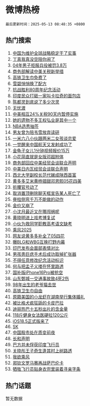# 微博热榜

`最后更新时间：2025-05-13 08:48:35 +0800`

## 热门搜索

1. [中国为维护全球战略稳定干了实事](https://m.weibo.cn/search?containerid=100103type%3D1%26t%3D10%26q%3D%23%E4%B8%AD%E5%9B%BD%E4%B8%BA%E7%BB%B4%E6%8A%A4%E5%85%A8%E7%90%83%E6%88%98%E7%95%A5%E7%A8%B3%E5%AE%9A%E5%B9%B2%E4%BA%86%E5%AE%9E%E4%BA%8B%23&stream_entry_id=51&isnewpage=1&extparam=seat%3D1%26c_type%3D51%26stream_entry_id%3D51%26cate%3D10103%26q%3D%2523%25E4%25B8%25AD%25E5%259B%25BD%25E4%25B8%25BA%25E7%25BB%25B4%25E6%258A%25A4%25E5%2585%25A8%25E7%2590%2583%25E6%2588%2598%25E7%2595%25A5%25E7%25A8%25B3%25E5%25AE%259A%25E5%25B9%25B2%25E4%25BA%2586%25E5%25AE%259E%25E4%25BA%258B%2523%26pos%3D0%26filter_type%3Drealtimehot%26dgr%3D0%26display_time%3D1747097314%26pre_seqid%3D174709731408404171775101)
1. [丁真我真没空陪你闹了](https://m.weibo.cn/search?containerid=100103type%3D1%26t%3D10%26q%3D%E4%B8%81%E7%9C%9F%E6%88%91%E7%9C%9F%E6%B2%A1%E7%A9%BA%E9%99%AA%E4%BD%A0%E9%97%B9%E4%BA%86&stream_entry_id=31&isnewpage=1&extparam=seat%3D1%26c_type%3D31%26cate%3D5001%26pos%3D0%26stream_entry_id%3D31%26flag%3D2%26lcate%3D5001%26realpos%3D1%26q%3D%25E4%25B8%2581%25E7%259C%259F%25E6%2588%2591%25E7%259C%259F%25E6%25B2%25A1%25E7%25A9%25BA%25E9%2599%25AA%25E4%25BD%25A0%25E9%2597%25B9%25E4%25BA%2586%26band_rank%3D1%26filter_type%3Drealtimehot%26dgr%3D0%26display_time%3D1747097314%26pre_seqid%3D174709731408404171775101)
1. [04年男子拒服兵役被罚3.8万](https://m.weibo.cn/search?containerid=100103type%3D1%26t%3D10%26q%3D%2304%E5%B9%B4%E7%94%B7%E5%AD%90%E6%8B%92%E6%9C%8D%E5%85%B5%E5%BD%B9%E8%A2%AB%E7%BD%9A3.8%E4%B8%87%23&stream_entry_id=31&isnewpage=1&extparam=seat%3D1%26c_type%3D31%26cate%3D5001%26pos%3D1%26stream_entry_id%3D31%26flag%3D0%26lcate%3D5001%26realpos%3D2%26q%3D%252304%25E5%25B9%25B4%25E7%2594%25B7%25E5%25AD%2590%25E6%258B%2592%25E6%259C%258D%25E5%2585%25B5%25E5%25BD%25B9%25E8%25A2%25AB%25E7%25BD%259A3.8%25E4%25B8%2587%2523%26band_rank%3D2%26filter_type%3Drealtimehot%26dgr%3D0%26display_time%3D1747097314%26pre_seqid%3D174709731408404171775101)
1. [商务部解读中美关税新举措](https://m.weibo.cn/search?containerid=100103type%3D1%26t%3D10%26q%3D%23%E5%95%86%E5%8A%A1%E9%83%A8%E8%A7%A3%E8%AF%BB%E4%B8%AD%E7%BE%8E%E5%85%B3%E7%A8%8E%E6%96%B0%E4%B8%BE%E6%8E%AA%23&stream_entry_id=31&isnewpage=1&extparam=seat%3D1%26c_type%3D31%26cate%3D5001%26pos%3D2%26stream_entry_id%3D31%26flag%3D0%26lcate%3D5001%26realpos%3D3%26q%3D%2523%25E5%2595%2586%25E5%258A%25A1%25E9%2583%25A8%25E8%25A7%25A3%25E8%25AF%25BB%25E4%25B8%25AD%25E7%25BE%258E%25E5%2585%25B3%25E7%25A8%258E%25E6%2596%25B0%25E4%25B8%25BE%25E6%258E%25AA%2523%26band_rank%3D3%26filter_type%3Drealtimehot%26dgr%3D0%26display_time%3D1747097314%26pre_seqid%3D174709731408404171775101)
1. [高铁卫生巾免费了](https://m.weibo.cn/search?containerid=100103type%3D1%26t%3D10%26q%3D%23%E9%AB%98%E9%93%81%E5%8D%AB%E7%94%9F%E5%B7%BE%E5%85%8D%E8%B4%B9%E4%BA%86%23&stream_entry_id=31&isnewpage=1&extparam=seat%3D1%26c_type%3D31%26topic_ad%3D1%26is_ad_pos%3D1%26pos%3D3%26adid%3D285602%26stream_entry_id%3D31%26lcate%3D5001%26cate%3D5001%26q%3D%2523%25E9%25AB%2598%25E9%2593%2581%25E5%258D%25AB%25E7%2594%259F%25E5%25B7%25BE%25E5%2585%258D%25E8%25B4%25B9%25E4%25BA%2586%2523%26band_rank%3D4%26filter_type%3Drealtimehot%26dgr%3D0%26display_time%3D1747097314%26pre_seqid%3D174709731408404171775101)
1. [雪碧悄悄换了配方](https://m.weibo.cn/search?containerid=100103type%3D1%26t%3D10%26q%3D%23%E9%9B%AA%E7%A2%A7%E6%82%84%E6%82%84%E6%8D%A2%E4%BA%86%E9%85%8D%E6%96%B9%23&stream_entry_id=31&isnewpage=1&extparam=seat%3D1%26c_type%3D31%26cate%3D5001%26pos%3D4%26stream_entry_id%3D31%26flag%3D0%26lcate%3D5001%26realpos%3D4%26q%3D%2523%25E9%259B%25AA%25E7%25A2%25A7%25E6%2582%2584%25E6%2582%2584%25E6%258D%25A2%25E4%25BA%2586%25E9%2585%258D%25E6%2596%25B9%2523%26band_rank%3D4%26filter_type%3Drealtimehot%26dgr%3D0%26display_time%3D1747097314%26pre_seqid%3D174709731408404171775101)
1. [抗战胜利80周年纪念活动](https://m.weibo.cn/search?containerid=100103type%3D1%26t%3D10%26q%3D%23%E6%8A%97%E6%88%98%E8%83%9C%E5%88%A980%E5%91%A8%E5%B9%B4%E7%BA%AA%E5%BF%B5%E6%B4%BB%E5%8A%A8%23&stream_entry_id=31&isnewpage=1&extparam=seat%3D1%26c_type%3D31%26cate%3D5001%26pos%3D5%26stream_entry_id%3D31%26flag%3D1%26lcate%3D5001%26realpos%3D5%26q%3D%2523%25E6%258A%2597%25E6%2588%2598%25E8%2583%259C%25E5%2588%25A980%25E5%2591%25A8%25E5%25B9%25B4%25E7%25BA%25AA%25E5%25BF%25B5%25E6%25B4%25BB%25E5%258A%25A8%2523%26band_rank%3D5%26filter_type%3Drealtimehot%26dgr%3D0%26display_time%3D1747097314%26pre_seqid%3D174709731408404171775101)
1. [印度民众打砸一家叫卡拉奇的面包店](https://m.weibo.cn/search?containerid=100103type%3D1%26t%3D10%26q%3D%23%E5%8D%B0%E5%BA%A6%E6%B0%91%E4%BC%97%E6%89%93%E7%A0%B8%E4%B8%80%E5%AE%B6%E5%8F%AB%E5%8D%A1%E6%8B%89%E5%A5%87%E7%9A%84%E9%9D%A2%E5%8C%85%E5%BA%97%23&stream_entry_id=31&isnewpage=1&extparam=seat%3D1%26c_type%3D31%26cate%3D5001%26pos%3D6%26stream_entry_id%3D31%26flag%3D0%26lcate%3D5001%26realpos%3D6%26q%3D%2523%25E5%258D%25B0%25E5%25BA%25A6%25E6%25B0%2591%25E4%25BC%2597%25E6%2589%2593%25E7%25A0%25B8%25E4%25B8%2580%25E5%25AE%25B6%25E5%258F%25AB%25E5%258D%25A1%25E6%258B%2589%25E5%25A5%2587%25E7%259A%2584%25E9%259D%25A2%25E5%258C%2585%25E5%25BA%2597%2523%26band_rank%3D6%26filter_type%3Drealtimehot%26dgr%3D0%26display_time%3D1747097314%26pre_seqid%3D174709731408404171775101)
1. [陈都灵到底说了多少次灵](https://m.weibo.cn/search?containerid=100103type%3D1%26t%3D10%26q%3D%23%E9%99%88%E9%83%BD%E7%81%B5%E5%88%B0%E5%BA%95%E8%AF%B4%E4%BA%86%E5%A4%9A%E5%B0%91%E6%AC%A1%E7%81%B5%23&stream_entry_id=31&isnewpage=1&extparam=seat%3D1%26c_type%3D31%26topic_ad%3D1%26is_ad_pos%3D1%26pos%3D7%26adid%3D285646%26stream_entry_id%3D31%26lcate%3D5001%26cate%3D5001%26q%3D%2523%25E9%2599%2588%25E9%2583%25BD%25E7%2581%25B5%25E5%2588%25B0%25E5%25BA%2595%25E8%25AF%25B4%25E4%25BA%2586%25E5%25A4%259A%25E5%25B0%2591%25E6%25AC%25A1%25E7%2581%25B5%2523%26band_rank%3D7%26filter_type%3Drealtimehot%26dgr%3D0%26display_time%3D1747097314%26pre_seqid%3D174709731408404171775101)
1. [无忧渡](https://m.weibo.cn/search?containerid=100103type%3D1%26t%3D10%26q%3D%E6%97%A0%E5%BF%A7%E6%B8%A1&stream_entry_id=31&isnewpage=1&extparam=seat%3D1%26c_type%3D31%26cate%3D5001%26pos%3D8%26stream_entry_id%3D31%26flag%3D1%26lcate%3D5001%26realpos%3D7%26q%3D%25E6%2597%25A0%25E5%25BF%25A7%25E6%25B8%25A1%26band_rank%3D7%26filter_type%3Drealtimehot%26dgr%3D0%26display_time%3D1747097314%26pre_seqid%3D174709731408404171775101)
1. [中美相互24%关税90天内暂停实施](https://m.weibo.cn/search?containerid=100103type%3D1%26t%3D10%26q%3D%23%E4%B8%AD%E7%BE%8E%E7%9B%B8%E4%BA%9224%25%E5%85%B3%E7%A8%8E90%E5%A4%A9%E5%86%85%E6%9A%82%E5%81%9C%E5%AE%9E%E6%96%BD%23&stream_entry_id=31&isnewpage=1&extparam=seat%3D1%26c_type%3D31%26cate%3D5001%26pos%3D9%26stream_entry_id%3D31%26flag%3D0%26lcate%3D5001%26realpos%3D8%26q%3D%2523%25E4%25B8%25AD%25E7%25BE%258E%25E7%259B%25B8%25E4%25BA%259224%2525%25E5%2585%25B3%25E7%25A8%258E90%25E5%25A4%25A9%25E5%2586%2585%25E6%259A%2582%25E5%2581%259C%25E5%25AE%259E%25E6%2596%25BD%2523%26band_rank%3D8%26filter_type%3Drealtimehot%26dgr%3D0%26display_time%3D1747097314%26pre_seqid%3D174709731408404171775101)
1. [她的遗物不多王权弘业是其中一个](https://m.weibo.cn/search?containerid=100103type%3D1%26t%3D10%26q%3D%E5%A5%B9%E7%9A%84%E9%81%97%E7%89%A9%E4%B8%8D%E5%A4%9A%E7%8E%8B%E6%9D%83%E5%BC%98%E4%B8%9A%E6%98%AF%E5%85%B6%E4%B8%AD%E4%B8%80%E4%B8%AA&stream_entry_id=31&isnewpage=1&extparam=seat%3D1%26c_type%3D31%26cate%3D5001%26pos%3D10%26stream_entry_id%3D31%26flag%3D2%26lcate%3D5001%26realpos%3D9%26q%3D%25E5%25A5%25B9%25E7%259A%2584%25E9%2581%2597%25E7%2589%25A9%25E4%25B8%258D%25E5%25A4%259A%25E7%258E%258B%25E6%259D%2583%25E5%25BC%2598%25E4%25B8%259A%25E6%2598%25AF%25E5%2585%25B6%25E4%25B8%25AD%25E4%25B8%2580%25E4%25B8%25AA%26band_rank%3D9%26filter_type%3Drealtimehot%26dgr%3D0%26display_time%3D1747097314%26pre_seqid%3D174709731408404171775101)
1. [NBA选秀抽签](https://m.weibo.cn/search?containerid=100103type%3D1%26t%3D10%26q%3DNBA%E9%80%89%E7%A7%80%E6%8A%BD%E7%AD%BE&stream_entry_id=31&isnewpage=1&extparam=seat%3D1%26c_type%3D31%26cate%3D5001%26pos%3D11%26stream_entry_id%3D31%26flag%3D1%26lcate%3D5001%26realpos%3D10%26q%3DNBA%25E9%2580%2589%25E7%25A7%2580%25E6%258A%25BD%25E7%25AD%25BE%26band_rank%3D10%26filter_type%3Drealtimehot%26dgr%3D0%26display_time%3D1747097314%26pre_seqid%3D174709731408404171775101)
1. [男友曾为陪韦雪放弃读研](https://m.weibo.cn/search?containerid=100103type%3D1%26t%3D10%26q%3D%23%E7%94%B7%E5%8F%8B%E6%9B%BE%E4%B8%BA%E9%99%AA%E9%9F%A6%E9%9B%AA%E6%94%BE%E5%BC%83%E8%AF%BB%E7%A0%94%23&stream_entry_id=31&isnewpage=1&extparam=seat%3D1%26c_type%3D31%26cate%3D5001%26pos%3D12%26stream_entry_id%3D31%26flag%3D2%26lcate%3D5001%26realpos%3D11%26q%3D%2523%25E7%2594%25B7%25E5%258F%258B%25E6%259B%25BE%25E4%25B8%25BA%25E9%2599%25AA%25E9%259F%25A6%25E9%259B%25AA%25E6%2594%25BE%25E5%25BC%2583%25E8%25AF%25BB%25E7%25A0%2594%2523%26band_rank%3D11%26filter_type%3Drealtimehot%26dgr%3D0%26display_time%3D1747097314%26pre_seqid%3D174709731408404171775101)
1. [一米六八小伙跟两米二女孩谈恋爱](https://m.weibo.cn/search?containerid=100103type%3D1%26t%3D10%26q%3D%23%E4%B8%80%E7%B1%B3%E5%85%AD%E5%85%AB%E5%B0%8F%E4%BC%99%E8%B7%9F%E4%B8%A4%E7%B1%B3%E4%BA%8C%E5%A5%B3%E5%AD%A9%E8%B0%88%E6%81%8B%E7%88%B1%23&stream_entry_id=31&isnewpage=1&extparam=seat%3D1%26c_type%3D31%26cate%3D5001%26pos%3D13%26stream_entry_id%3D31%26flag%3D1%26lcate%3D5001%26realpos%3D12%26q%3D%2523%25E4%25B8%2580%25E7%25B1%25B3%25E5%2585%25AD%25E5%2585%25AB%25E5%25B0%258F%25E4%25BC%2599%25E8%25B7%259F%25E4%25B8%25A4%25E7%25B1%25B3%25E4%25BA%258C%25E5%25A5%25B3%25E5%25AD%25A9%25E8%25B0%2588%25E6%2581%258B%25E7%2588%25B1%2523%26band_rank%3D12%26filter_type%3Drealtimehot%26dgr%3D0%26display_time%3D1747097314%26pre_seqid%3D174709731408404171775101)
1. [一觉醒来中国航天又发射成功了](https://m.weibo.cn/search?containerid=100103type%3D1%26t%3D10%26q%3D%23%E4%B8%80%E8%A7%89%E9%86%92%E6%9D%A5%E4%B8%AD%E5%9B%BD%E8%88%AA%E5%A4%A9%E5%8F%88%E5%8F%91%E5%B0%84%E6%88%90%E5%8A%9F%E4%BA%86%23&stream_entry_id=31&isnewpage=1&extparam=seat%3D1%26c_type%3D31%26cate%3D5001%26pos%3D14%26stream_entry_id%3D31%26flag%3D1%26lcate%3D5001%26realpos%3D13%26q%3D%2523%25E4%25B8%2580%25E8%25A7%2589%25E9%2586%2592%25E6%259D%25A5%25E4%25B8%25AD%25E5%259B%25BD%25E8%2588%25AA%25E5%25A4%25A9%25E5%258F%2588%25E5%258F%2591%25E5%25B0%2584%25E6%2588%2590%25E5%258A%259F%25E4%25BA%2586%2523%26band_rank%3D13%26filter_type%3Drealtimehot%26dgr%3D0%26display_time%3D1747097314%26pre_seqid%3D174709731408404171775101)
1. [金龟子女儿1分钟视频报价15万](https://m.weibo.cn/search?containerid=100103type%3D1%26t%3D10%26q%3D%23%E9%87%91%E9%BE%9F%E5%AD%90%E5%A5%B3%E5%84%BF1%E5%88%86%E9%92%9F%E8%A7%86%E9%A2%91%E6%8A%A5%E4%BB%B715%E4%B8%87%23&stream_entry_id=31&isnewpage=1&extparam=seat%3D1%26c_type%3D31%26cate%3D5001%26pos%3D15%26stream_entry_id%3D31%26flag%3D2%26lcate%3D5001%26realpos%3D14%26q%3D%2523%25E9%2587%2591%25E9%25BE%259F%25E5%25AD%2590%25E5%25A5%25B3%25E5%2584%25BF1%25E5%2588%2586%25E9%2592%259F%25E8%25A7%2586%25E9%25A2%2591%25E6%258A%25A5%25E4%25BB%25B715%25E4%25B8%2587%2523%26band_rank%3D14%26filter_type%3Drealtimehot%26dgr%3D0%26display_time%3D1747097314%26pre_seqid%3D174709731408404171775101)
1. [小花简直就是女版邓超附体](https://m.weibo.cn/search?containerid=100103type%3D1%26t%3D10%26q%3D%23%E5%B0%8F%E8%8A%B1%E7%AE%80%E7%9B%B4%E5%B0%B1%E6%98%AF%E5%A5%B3%E7%89%88%E9%82%93%E8%B6%85%E9%99%84%E4%BD%93%23&stream_entry_id=31&isnewpage=1&extparam=seat%3D1%26c_type%3D31%26cate%3D5001%26pos%3D16%26stream_entry_id%3D31%26flag%3D2%26lcate%3D5001%26realpos%3D15%26q%3D%2523%25E5%25B0%258F%25E8%258A%25B1%25E7%25AE%2580%25E7%259B%25B4%25E5%25B0%25B1%25E6%2598%25AF%25E5%25A5%25B3%25E7%2589%2588%25E9%2582%2593%25E8%25B6%2585%25E9%2599%2584%25E4%25BD%2593%2523%26band_rank%3D15%26filter_type%3Drealtimehot%26dgr%3D0%26display_time%3D1747097314%26pre_seqid%3D174709731408404171775101)
1. [商务部回应中美经贸会谈联合声明](https://m.weibo.cn/search?containerid=100103type%3D1%26t%3D10%26q%3D%23%E5%95%86%E5%8A%A1%E9%83%A8%E5%9B%9E%E5%BA%94%E4%B8%AD%E7%BE%8E%E7%BB%8F%E8%B4%B8%E4%BC%9A%E8%B0%88%E8%81%94%E5%90%88%E5%A3%B0%E6%98%8E%23&stream_entry_id=31&isnewpage=1&extparam=seat%3D1%26c_type%3D31%26cate%3D5001%26pos%3D17%26stream_entry_id%3D31%26flag%3D0%26lcate%3D5001%26realpos%3D16%26q%3D%2523%25E5%2595%2586%25E5%258A%25A1%25E9%2583%25A8%25E5%259B%259E%25E5%25BA%2594%25E4%25B8%25AD%25E7%25BE%258E%25E7%25BB%258F%25E8%25B4%25B8%25E4%25BC%259A%25E8%25B0%2588%25E8%2581%2594%25E5%2590%2588%25E5%25A3%25B0%25E6%2598%258E%2523%26band_rank%3D16%26filter_type%3Drealtimehot%26dgr%3D0%26display_time%3D1747097314%26pre_seqid%3D174709731408404171775101)
1. [中美日内瓦经贸会谈联合声明](https://m.weibo.cn/search?containerid=100103type%3D1%26t%3D10%26q%3D%23%E4%B8%AD%E7%BE%8E%E6%97%A5%E5%86%85%E7%93%A6%E7%BB%8F%E8%B4%B8%E4%BC%9A%E8%B0%88%E8%81%94%E5%90%88%E5%A3%B0%E6%98%8E%23&stream_entry_id=31&isnewpage=1&extparam=seat%3D1%26c_type%3D31%26cate%3D5001%26pos%3D18%26stream_entry_id%3D31%26flag%3D0%26lcate%3D5001%26realpos%3D17%26q%3D%2523%25E4%25B8%25AD%25E7%25BE%258E%25E6%2597%25A5%25E5%2586%2585%25E7%2593%25A6%25E7%25BB%258F%25E8%25B4%25B8%25E4%25BC%259A%25E8%25B0%2588%25E8%2581%2594%25E5%2590%2588%25E5%25A3%25B0%25E6%2598%258E%2523%26band_rank%3D17%26filter_type%3Drealtimehot%26dgr%3D0%26display_time%3D1747097314%26pre_seqid%3D174709731408404171775101)
1. [西北大学副校长范代娣成陕西首富](https://m.weibo.cn/search?containerid=100103type%3D1%26t%3D10%26q%3D%23%E8%A5%BF%E5%8C%97%E5%A4%A7%E5%AD%A6%E5%89%AF%E6%A0%A1%E9%95%BF%E8%8C%83%E4%BB%A3%E5%A8%A3%E6%88%90%E9%99%95%E8%A5%BF%E9%A6%96%E5%AF%8C%23&stream_entry_id=31&isnewpage=1&extparam=seat%3D1%26c_type%3D31%26cate%3D5001%26pos%3D19%26stream_entry_id%3D31%26flag%3D0%26lcate%3D5001%26realpos%3D18%26q%3D%2523%25E8%25A5%25BF%25E5%258C%2597%25E5%25A4%25A7%25E5%25AD%25A6%25E5%2589%25AF%25E6%25A0%25A1%25E9%2595%25BF%25E8%258C%2583%25E4%25BB%25A3%25E5%25A8%25A3%25E6%2588%2590%25E9%2599%2595%25E8%25A5%25BF%25E9%25A6%2596%25E5%25AF%258C%2523%26band_rank%3D18%26filter_type%3Drealtimehot%26dgr%3D0%26display_time%3D1747097314%26pre_seqid%3D174709731408404171775101)
1. [黄多多艾米黄杨钿甜邓恩熙05花四美](https://m.weibo.cn/search?containerid=100103type%3D1%26t%3D10%26q%3D%23%E9%BB%84%E5%A4%9A%E5%A4%9A%E8%89%BE%E7%B1%B3%E9%BB%84%E6%9D%A8%E9%92%BF%E7%94%9C%E9%82%93%E6%81%A9%E7%86%9905%E8%8A%B1%E5%9B%9B%E7%BE%8E%23&stream_entry_id=31&isnewpage=1&extparam=seat%3D1%26c_type%3D31%26cate%3D5001%26pos%3D20%26stream_entry_id%3D31%26flag%3D2%26lcate%3D5001%26realpos%3D19%26q%3D%2523%25E9%25BB%2584%25E5%25A4%259A%25E5%25A4%259A%25E8%2589%25BE%25E7%25B1%25B3%25E9%25BB%2584%25E6%259D%25A8%25E9%2592%25BF%25E7%2594%259C%25E9%2582%2593%25E6%2581%25A9%25E7%2586%259905%25E8%258A%25B1%25E5%259B%259B%25E7%25BE%258E%2523%26band_rank%3D19%26filter_type%3Drealtimehot%26dgr%3D0%26display_time%3D1747097314%26pre_seqid%3D174709731408404171775101)
1. [折腰官号动了](https://m.weibo.cn/search?containerid=100103type%3D1%26t%3D10%26q%3D%23%E6%8A%98%E8%85%B0%E5%AE%98%E5%8F%B7%E5%8A%A8%E4%BA%86%23&stream_entry_id=31&isnewpage=1&extparam=seat%3D1%26c_type%3D31%26cate%3D5001%26pos%3D21%26stream_entry_id%3D31%26flag%3D1%26lcate%3D5001%26realpos%3D20%26q%3D%2523%25E6%258A%2598%25E8%2585%25B0%25E5%25AE%2598%25E5%258F%25B7%25E5%258A%25A8%25E4%25BA%2586%2523%26band_rank%3D20%26filter_type%3Drealtimehot%26dgr%3D0%26display_time%3D1747097314%26pre_seqid%3D174709731408404171775101)
1. [取消置顶删除聊天框宣告某人死亡了](https://m.weibo.cn/search?containerid=100103type%3D1%26t%3D10%26q%3D%E5%8F%96%E6%B6%88%E7%BD%AE%E9%A1%B6%E5%88%A0%E9%99%A4%E8%81%8A%E5%A4%A9%E6%A1%86%E5%AE%A3%E5%91%8A%E6%9F%90%E4%BA%BA%E6%AD%BB%E4%BA%A1%E4%BA%86&stream_entry_id=31&isnewpage=1&extparam=seat%3D1%26c_type%3D31%26cate%3D5001%26pos%3D22%26stream_entry_id%3D31%26flag%3D2%26lcate%3D5001%26realpos%3D21%26q%3D%25E5%258F%2596%25E6%25B6%2588%25E7%25BD%25AE%25E9%25A1%25B6%25E5%2588%25A0%25E9%2599%25A4%25E8%2581%258A%25E5%25A4%25A9%25E6%25A1%2586%25E5%25AE%25A3%25E5%2591%258A%25E6%259F%2590%25E4%25BA%25BA%25E6%25AD%25BB%25E4%25BA%25A1%25E4%25BA%2586%26band_rank%3D21%26filter_type%3Drealtimehot%26dgr%3D0%26display_time%3D1747097314%26pre_seqid%3D174709731408404171775101)
1. [脊柱侧弯千万不能做的动作](https://m.weibo.cn/search?containerid=100103type%3D1%26t%3D10%26q%3D%E8%84%8A%E6%9F%B1%E4%BE%A7%E5%BC%AF%E5%8D%83%E4%B8%87%E4%B8%8D%E8%83%BD%E5%81%9A%E7%9A%84%E5%8A%A8%E4%BD%9C&stream_entry_id=31&isnewpage=1&extparam=seat%3D1%26c_type%3D31%26cate%3D5001%26pos%3D23%26stream_entry_id%3D31%26flag%3D1%26lcate%3D5001%26realpos%3D22%26q%3D%25E8%2584%258A%25E6%259F%25B1%25E4%25BE%25A7%25E5%25BC%25AF%25E5%258D%2583%25E4%25B8%2587%25E4%25B8%258D%25E8%2583%25BD%25E5%2581%259A%25E7%259A%2584%25E5%258A%25A8%25E4%25BD%259C%26band_rank%3D22%26filter_type%3Drealtimehot%26dgr%3D0%26display_time%3D1747097314%26pre_seqid%3D174709731408404171775101)
1. [金价又崩了](https://m.weibo.cn/search?containerid=100103type%3D1%26t%3D10%26q%3D%23%E9%87%91%E4%BB%B7%E5%8F%88%E5%B4%A9%E4%BA%86%23&stream_entry_id=31&isnewpage=1&extparam=seat%3D1%26c_type%3D31%26cate%3D5001%26pos%3D24%26stream_entry_id%3D31%26flag%3D0%26lcate%3D5001%26realpos%3D23%26q%3D%2523%25E9%2587%2591%25E4%25BB%25B7%25E5%258F%2588%25E5%25B4%25A9%25E4%25BA%2586%2523%26band_rank%3D23%26filter_type%3Drealtimehot%26dgr%3D0%26display_time%3D1747097314%26pre_seqid%3D174709731408404171775101)
1. [小沈月最近又在哪闯祸呢](https://m.weibo.cn/search?containerid=100103type%3D1%26t%3D10%26q%3D%E5%B0%8F%E6%B2%88%E6%9C%88%E6%9C%80%E8%BF%91%E5%8F%88%E5%9C%A8%E5%93%AA%E9%97%AF%E7%A5%B8%E5%91%A2&stream_entry_id=31&isnewpage=1&extparam=seat%3D1%26c_type%3D31%26cate%3D5001%26pos%3D25%26stream_entry_id%3D31%26flag%3D0%26lcate%3D5001%26realpos%3D24%26q%3D%25E5%25B0%258F%25E6%25B2%2588%25E6%259C%2588%25E6%259C%2580%25E8%25BF%2591%25E5%258F%2588%25E5%259C%25A8%25E5%2593%25AA%25E9%2597%25AF%25E7%25A5%25B8%25E5%2591%25A2%26band_rank%3D24%26filter_type%3Drealtimehot%26dgr%3D0%26display_time%3D1747097314%26pre_seqid%3D174709731408404171775101)
1. [黄晓明进上戏考博复试](https://m.weibo.cn/search?containerid=100103type%3D1%26t%3D10%26q%3D%23%E9%BB%84%E6%99%93%E6%98%8E%E8%BF%9B%E4%B8%8A%E6%88%8F%E8%80%83%E5%8D%9A%E5%A4%8D%E8%AF%95%23&stream_entry_id=31&isnewpage=1&extparam=seat%3D1%26c_type%3D31%26cate%3D5001%26pos%3D26%26stream_entry_id%3D31%26flag%3D0%26lcate%3D5001%26realpos%3D25%26q%3D%2523%25E9%25BB%2584%25E6%2599%2593%25E6%2598%258E%25E8%25BF%259B%25E4%25B8%258A%25E6%2588%258F%25E8%2580%2583%25E5%258D%259A%25E5%25A4%258D%25E8%25AF%2595%2523%26band_rank%3D25%26filter_type%3Drealtimehot%26dgr%3D0%26display_time%3D1747097314%26pre_seqid%3D174709731408404171775101)
1. [小伙为救同学职教高考语文缺考](https://m.weibo.cn/search?containerid=100103type%3D1%26t%3D10%26q%3D%23%E5%B0%8F%E4%BC%99%E4%B8%BA%E6%95%91%E5%90%8C%E5%AD%A6%E8%81%8C%E6%95%99%E9%AB%98%E8%80%83%E8%AF%AD%E6%96%87%E7%BC%BA%E8%80%83%23&stream_entry_id=31&isnewpage=1&extparam=seat%3D1%26c_type%3D31%26cate%3D5001%26pos%3D27%26stream_entry_id%3D31%26flag%3D1%26lcate%3D5001%26realpos%3D26%26q%3D%2523%25E5%25B0%258F%25E4%25BC%2599%25E4%25B8%25BA%25E6%2595%2591%25E5%2590%258C%25E5%25AD%25A6%25E8%2581%258C%25E6%2595%2599%25E9%25AB%2598%25E8%2580%2583%25E8%25AF%25AD%25E6%2596%2587%25E7%25BC%25BA%25E8%2580%2583%2523%26band_rank%3D26%26filter_type%3Drealtimehot%26dgr%3D0%26display_time%3D1747097314%26pre_seqid%3D174709731408404171775101)
1. [乘风2025](https://m.weibo.cn/search?containerid=100103type%3D1%26t%3D10%26q%3D%E4%B9%98%E9%A3%8E2025&stream_entry_id=31&isnewpage=1&extparam=seat%3D1%26c_type%3D31%26cate%3D5001%26pos%3D28%26stream_entry_id%3D31%26flag%3D1%26lcate%3D5001%26realpos%3D27%26q%3D%25E4%25B9%2598%25E9%25A3%258E2025%26band_rank%3D27%26filter_type%3Drealtimehot%26dgr%3D0%26display_time%3D1747097314%26pre_seqid%3D174709731408404171775101)
1. [网友说黄多多补全了05四花](https://m.weibo.cn/search?containerid=100103type%3D1%26t%3D10%26q%3D%23%E7%BD%91%E5%8F%8B%E8%AF%B4%E9%BB%84%E5%A4%9A%E5%A4%9A%E8%A1%A5%E5%85%A8%E4%BA%8605%E5%9B%9B%E8%8A%B1%23&stream_entry_id=31&isnewpage=1&extparam=seat%3D1%26c_type%3D31%26cate%3D5001%26pos%3D29%26stream_entry_id%3D31%26flag%3D0%26lcate%3D5001%26realpos%3D28%26q%3D%2523%25E7%25BD%2591%25E5%258F%258B%25E8%25AF%25B4%25E9%25BB%2584%25E5%25A4%259A%25E5%25A4%259A%25E8%25A1%25A5%25E5%2585%25A8%25E4%25BA%258605%25E5%259B%259B%25E8%258A%25B1%2523%26band_rank%3D28%26filter_type%3Drealtimehot%26dgr%3D0%26display_time%3D1747097314%26pre_seqid%3D174709731408404171775101)
1. [曝BLG和WBG互换打野内幕](https://m.weibo.cn/search?containerid=100103type%3D1%26t%3D10%26q%3D%23%E6%9B%9DBLG%E5%92%8CWBG%E4%BA%92%E6%8D%A2%E6%89%93%E9%87%8E%E5%86%85%E5%B9%95%23&stream_entry_id=31&isnewpage=1&extparam=seat%3D1%26c_type%3D31%26cate%3D5001%26pos%3D30%26stream_entry_id%3D31%26flag%3D1%26lcate%3D5001%26realpos%3D29%26q%3D%2523%25E6%259B%259DBLG%25E5%2592%258CWBG%25E4%25BA%2592%25E6%258D%25A2%25E6%2589%2593%25E9%2587%258E%25E5%2586%2585%25E5%25B9%2595%2523%26band_rank%3D29%26filter_type%3Drealtimehot%26dgr%3D0%26display_time%3D1747097314%26pre_seqid%3D174709731408404171775101)
1. [印巴发布会面部表情对比](https://m.weibo.cn/search?containerid=100103type%3D1%26t%3D10%26q%3D%E5%8D%B0%E5%B7%B4%E5%8F%91%E5%B8%83%E4%BC%9A%E9%9D%A2%E9%83%A8%E8%A1%A8%E6%83%85%E5%AF%B9%E6%AF%94&stream_entry_id=31&isnewpage=1&extparam=seat%3D1%26c_type%3D31%26cate%3D5001%26pos%3D31%26stream_entry_id%3D31%26flag%3D1%26lcate%3D5001%26realpos%3D30%26q%3D%25E5%258D%25B0%25E5%25B7%25B4%25E5%258F%2591%25E5%25B8%2583%25E4%25BC%259A%25E9%259D%25A2%25E9%2583%25A8%25E8%25A1%25A8%25E6%2583%2585%25E5%25AF%25B9%25E6%25AF%2594%26band_rank%3D30%26filter_type%3Drealtimehot%26dgr%3D0%26display_time%3D1747097314%26pre_seqid%3D174709731408404171775101)
1. [男孩患巨痣手术后成功取掉扩张器](https://m.weibo.cn/search?containerid=100103type%3D1%26t%3D10%26q%3D%23%E7%94%B7%E5%AD%A9%E6%82%A3%E5%B7%A8%E7%97%A3%E6%89%8B%E6%9C%AF%E5%90%8E%E6%88%90%E5%8A%9F%E5%8F%96%E6%8E%89%E6%89%A9%E5%BC%A0%E5%99%A8%23&stream_entry_id=31&isnewpage=1&extparam=seat%3D1%26c_type%3D31%26cate%3D5001%26pos%3D32%26stream_entry_id%3D31%26flag%3D0%26lcate%3D5001%26realpos%3D31%26q%3D%2523%25E7%2594%25B7%25E5%25AD%25A9%25E6%2582%25A3%25E5%25B7%25A8%25E7%2597%25A3%25E6%2589%258B%25E6%259C%25AF%25E5%2590%258E%25E6%2588%2590%25E5%258A%259F%25E5%258F%2596%25E6%258E%2589%25E6%2589%25A9%25E5%25BC%25A0%25E5%2599%25A8%2523%26band_rank%3D31%26filter_type%3Drealtimehot%26dgr%3D0%26display_time%3D1747097314%26pre_seqid%3D174709731408404171775101)
1. [不得任意修改纪念活动标识](https://m.weibo.cn/search?containerid=100103type%3D1%26t%3D10%26q%3D%23%E4%B8%8D%E5%BE%97%E4%BB%BB%E6%84%8F%E4%BF%AE%E6%94%B9%E7%BA%AA%E5%BF%B5%E6%B4%BB%E5%8A%A8%E6%A0%87%E8%AF%86%23&stream_entry_id=31&isnewpage=1&extparam=seat%3D1%26c_type%3D31%26cate%3D5001%26pos%3D33%26stream_entry_id%3D31%26flag%3D1%26lcate%3D5001%26realpos%3D32%26q%3D%2523%25E4%25B8%258D%25E5%25BE%2597%25E4%25BB%25BB%25E6%2584%258F%25E4%25BF%25AE%25E6%2594%25B9%25E7%25BA%25AA%25E5%25BF%25B5%25E6%25B4%25BB%25E5%258A%25A8%25E6%25A0%2587%25E8%25AF%2586%2523%26band_rank%3D32%26filter_type%3Drealtimehot%26dgr%3D0%26display_time%3D1747097314%26pre_seqid%3D174709731408404171775101)
1. [何与把孟子义搂在怀里路透](https://m.weibo.cn/search?containerid=100103type%3D1%26t%3D10%26q%3D%23%E4%BD%95%E4%B8%8E%E6%8A%8A%E5%AD%9F%E5%AD%90%E4%B9%89%E6%90%82%E5%9C%A8%E6%80%80%E9%87%8C%E8%B7%AF%E9%80%8F%23&stream_entry_id=31&isnewpage=1&extparam=seat%3D1%26c_type%3D31%26cate%3D5001%26pos%3D34%26stream_entry_id%3D31%26flag%3D1%26lcate%3D5001%26realpos%3D33%26q%3D%2523%25E4%25BD%2595%25E4%25B8%258E%25E6%258A%258A%25E5%25AD%259F%25E5%25AD%2590%25E4%25B9%2589%25E6%2590%2582%25E5%259C%25A8%25E6%2580%2580%25E9%2587%258C%25E8%25B7%25AF%25E9%2580%258F%2523%26band_rank%3D33%26filter_type%3Drealtimehot%26dgr%3D0%26display_time%3D1747097314%26pre_seqid%3D174709731408404171775101)
1. [国补版iPhone16Pro被抢空](https://m.weibo.cn/search?containerid=100103type%3D1%26t%3D10%26q%3D%23%E5%9B%BD%E8%A1%A5%E7%89%88iPhone16Pro%E8%A2%AB%E6%8A%A2%E7%A9%BA%23&stream_entry_id=31&isnewpage=1&extparam=seat%3D1%26c_type%3D31%26cate%3D5001%26pos%3D35%26stream_entry_id%3D31%26flag%3D1%26lcate%3D5001%26realpos%3D34%26q%3D%2523%25E5%259B%25BD%25E8%25A1%25A5%25E7%2589%2588iPhone16Pro%25E8%25A2%25AB%25E6%258A%25A2%25E7%25A9%25BA%2523%26band_rank%3D34%26filter_type%3Drealtimehot%26dgr%3D0%26display_time%3D1747097314%26pre_seqid%3D174709731408404171775101)
1. [山东鄄城一交通事故致4死2伤](https://m.weibo.cn/search?containerid=100103type%3D1%26t%3D10%26q%3D%23%E5%B1%B1%E4%B8%9C%E9%84%84%E5%9F%8E%E4%B8%80%E4%BA%A4%E9%80%9A%E4%BA%8B%E6%95%85%E8%87%B44%E6%AD%BB2%E4%BC%A4%23&stream_entry_id=31&isnewpage=1&extparam=seat%3D1%26c_type%3D31%26cate%3D5001%26pos%3D36%26stream_entry_id%3D31%26flag%3D1%26lcate%3D5001%26realpos%3D35%26q%3D%2523%25E5%25B1%25B1%25E4%25B8%259C%25E9%2584%2584%25E5%259F%258E%25E4%25B8%2580%25E4%25BA%25A4%25E9%2580%259A%25E4%25BA%258B%25E6%2595%2585%25E8%2587%25B44%25E6%25AD%25BB2%25E4%25BC%25A4%2523%26band_rank%3D35%26filter_type%3Drealtimehot%26dgr%3D0%26display_time%3D1747097314%26pre_seqid%3D174709731408404171775101)
1. [98年出生的老爷猫去世](https://m.weibo.cn/search?containerid=100103type%3D1%26t%3D10%26q%3D%2398%E5%B9%B4%E5%87%BA%E7%94%9F%E7%9A%84%E8%80%81%E7%88%B7%E7%8C%AB%E5%8E%BB%E4%B8%96%23&stream_entry_id=31&isnewpage=1&extparam=seat%3D1%26c_type%3D31%26cate%3D5001%26pos%3D37%26stream_entry_id%3D31%26flag%3D0%26lcate%3D5001%26realpos%3D36%26q%3D%252398%25E5%25B9%25B4%25E5%2587%25BA%25E7%2594%259F%25E7%259A%2584%25E8%2580%2581%25E7%2588%25B7%25E7%258C%25AB%25E5%258E%25BB%25E4%25B8%2596%2523%26band_rank%3D36%26filter_type%3Drealtimehot%26dgr%3D0%26display_time%3D1747097314%26pre_seqid%3D174709731408404171775101)
1. [高铁卫生巾自由](https://m.weibo.cn/search?containerid=100103type%3D1%26t%3D10%26q%3D%23%E9%AB%98%E9%93%81%E5%8D%AB%E7%94%9F%E5%B7%BE%E8%87%AA%E7%94%B1%23&stream_entry_id=31&isnewpage=1&extparam=seat%3D1%26c_type%3D31%26cate%3D5001%26pos%3D38%26stream_entry_id%3D31%26flag%3D1%26lcate%3D5001%26realpos%3D37%26q%3D%2523%25E9%25AB%2598%25E9%2593%2581%25E5%258D%25AB%25E7%2594%259F%25E5%25B7%25BE%25E8%2587%25AA%25E7%2594%25B1%2523%26band_rank%3D37%26filter_type%3Drealtimehot%26dgr%3D0%26display_time%3D1747097314%26pre_seqid%3D174709731408404171775101)
1. [原籍美国的小龙虾在湖南举行集体婚礼](https://m.weibo.cn/search?containerid=100103type%3D1%26t%3D10%26q%3D%23%E5%8E%9F%E7%B1%8D%E7%BE%8E%E5%9B%BD%E7%9A%84%E5%B0%8F%E9%BE%99%E8%99%BE%E5%9C%A8%E6%B9%96%E5%8D%97%E4%B8%BE%E8%A1%8C%E9%9B%86%E4%BD%93%E5%A9%9A%E7%A4%BC%23&stream_entry_id=31&isnewpage=1&extparam=seat%3D1%26c_type%3D31%26cate%3D5001%26pos%3D39%26stream_entry_id%3D31%26flag%3D1%26lcate%3D5001%26realpos%3D38%26q%3D%2523%25E5%258E%259F%25E7%25B1%258D%25E7%25BE%258E%25E5%259B%25BD%25E7%259A%2584%25E5%25B0%258F%25E9%25BE%2599%25E8%2599%25BE%25E5%259C%25A8%25E6%25B9%2596%25E5%258D%2597%25E4%25B8%25BE%25E8%25A1%258C%25E9%259B%2586%25E4%25BD%2593%25E5%25A9%259A%25E7%25A4%25BC%2523%26band_rank%3D38%26filter_type%3Drealtimehot%26dgr%3D0%26display_time%3D1747097314%26pre_seqid%3D174709731408404171775101)
1. [被比格犬疯狂舔的卡皮巴拉](https://m.weibo.cn/search?containerid=100103type%3D1%26t%3D10%26q%3D%23%E8%A2%AB%E6%AF%94%E6%A0%BC%E7%8A%AC%E7%96%AF%E7%8B%82%E8%88%94%E7%9A%84%E5%8D%A1%E7%9A%AE%E5%B7%B4%E6%8B%89%23&stream_entry_id=31&isnewpage=1&extparam=seat%3D1%26c_type%3D31%26cate%3D5001%26pos%3D40%26stream_entry_id%3D31%26flag%3D1%26lcate%3D5001%26realpos%3D39%26q%3D%2523%25E8%25A2%25AB%25E6%25AF%2594%25E6%25A0%25BC%25E7%258A%25AC%25E7%2596%25AF%25E7%258B%2582%25E8%2588%2594%25E7%259A%2584%25E5%258D%25A1%25E7%259A%25AE%25E5%25B7%25B4%25E6%258B%2589%2523%26band_rank%3D39%26filter_type%3Drealtimehot%26dgr%3D0%26display_time%3D1747097314%26pre_seqid%3D174709731408404171775101)
1. [迪丽热巴十五秒出片的含金量](https://m.weibo.cn/search?containerid=100103type%3D1%26t%3D10%26q%3D%E8%BF%AA%E4%B8%BD%E7%83%AD%E5%B7%B4%E5%8D%81%E4%BA%94%E7%A7%92%E5%87%BA%E7%89%87%E7%9A%84%E5%90%AB%E9%87%91%E9%87%8F&stream_entry_id=31&isnewpage=1&extparam=seat%3D1%26c_type%3D31%26cate%3D5001%26pos%3D41%26stream_entry_id%3D31%26flag%3D0%26lcate%3D5001%26realpos%3D40%26q%3D%25E8%25BF%25AA%25E4%25B8%25BD%25E7%2583%25AD%25E5%25B7%25B4%25E5%258D%2581%25E4%25BA%2594%25E7%25A7%2592%25E5%2587%25BA%25E7%2589%2587%25E7%259A%2584%25E5%2590%25AB%25E9%2587%2591%25E9%2587%258F%26band_rank%3D40%26filter_type%3Drealtimehot%26dgr%3D0%26display_time%3D1747097314%26pre_seqid%3D174709731408404171775101)
1. [118斤健身女法医硬拉120公斤](https://m.weibo.cn/search?containerid=100103type%3D1%26t%3D10%26q%3D%23118%E6%96%A4%E5%81%A5%E8%BA%AB%E5%A5%B3%E6%B3%95%E5%8C%BB%E7%A1%AC%E6%8B%89120%E5%85%AC%E6%96%A4%23&stream_entry_id=31&isnewpage=1&extparam=seat%3D1%26c_type%3D31%26cate%3D5001%26pos%3D42%26stream_entry_id%3D31%26flag%3D1%26lcate%3D5001%26realpos%3D41%26q%3D%2523118%25E6%2596%25A4%25E5%2581%25A5%25E8%25BA%25AB%25E5%25A5%25B3%25E6%25B3%2595%25E5%258C%25BB%25E7%25A1%25AC%25E6%258B%2589120%25E5%2585%25AC%25E6%2596%25A4%2523%26band_rank%3D41%26filter_type%3Drealtimehot%26dgr%3D0%26display_time%3D1747097314%26pre_seqid%3D174709731408404171775101)
1. [iOS18.5正式版来了](https://m.weibo.cn/search?containerid=100103type%3D1%26t%3D10%26q%3D%23iOS18.5%E6%AD%A3%E5%BC%8F%E7%89%88%E6%9D%A5%E4%BA%86%23&stream_entry_id=31&isnewpage=1&extparam=seat%3D1%26c_type%3D31%26cate%3D5001%26pos%3D43%26stream_entry_id%3D31%26flag%3D1%26lcate%3D5001%26realpos%3D42%26q%3D%2523iOS18.5%25E6%25AD%25A3%25E5%25BC%258F%25E7%2589%2588%25E6%259D%25A5%25E4%25BA%2586%2523%26band_rank%3D42%26filter_type%3Drealtimehot%26dgr%3D0%26display_time%3D1747097314%26pre_seqid%3D174709731408404171775101)
1. [SK](https://m.weibo.cn/search?containerid=100103type%3D1%26t%3D10%26q%3DSK&stream_entry_id=31&isnewpage=1&extparam=seat%3D1%26c_type%3D31%26cate%3D5001%26pos%3D44%26stream_entry_id%3D31%26flag%3D0%26lcate%3D5001%26realpos%3D43%26q%3DSK%26band_rank%3D43%26filter_type%3Drealtimehot%26dgr%3D0%26display_time%3D1747097314%26pre_seqid%3D174709731408404171775101)
1. [中国股市处在质变前夜](https://m.weibo.cn/search?containerid=100103type%3D1%26t%3D10%26q%3D%23%E4%B8%AD%E5%9B%BD%E8%82%A1%E5%B8%82%E5%A4%84%E5%9C%A8%E8%B4%A8%E5%8F%98%E5%89%8D%E5%A4%9C%23&stream_entry_id=31&isnewpage=1&extparam=seat%3D1%26c_type%3D31%26cate%3D5001%26pos%3D45%26stream_entry_id%3D31%26flag%3D1%26lcate%3D5001%26realpos%3D44%26q%3D%2523%25E4%25B8%25AD%25E5%259B%25BD%25E8%2582%25A1%25E5%25B8%2582%25E5%25A4%2584%25E5%259C%25A8%25E8%25B4%25A8%25E5%258F%2598%25E5%2589%258D%25E5%25A4%259C%2523%26band_rank%3D44%26filter_type%3Drealtimehot%26dgr%3D0%26display_time%3D1747097314%26pre_seqid%3D174709731408404171775101)
1. [长和声明](https://m.weibo.cn/search?containerid=100103type%3D1%26t%3D10%26q%3D%23%E9%95%BF%E5%92%8C%E5%A3%B0%E6%98%8E%23&stream_entry_id=31&isnewpage=1&extparam=seat%3D1%26c_type%3D31%26cate%3D5001%26pos%3D46%26stream_entry_id%3D31%26flag%3D1%26lcate%3D5001%26realpos%3D45%26q%3D%2523%25E9%2595%25BF%25E5%2592%258C%25E5%25A3%25B0%25E6%2598%258E%2523%26band_rank%3D45%26filter_type%3Drealtimehot%26dgr%3D0%26display_time%3D1747097314%26pre_seqid%3D174709731408404171775101)
1. [巴方并未俘获印度飞行员](https://m.weibo.cn/search?containerid=100103type%3D1%26t%3D10%26q%3D%23%E5%B7%B4%E6%96%B9%E5%B9%B6%E6%9C%AA%E4%BF%98%E8%8E%B7%E5%8D%B0%E5%BA%A6%E9%A3%9E%E8%A1%8C%E5%91%98%23&stream_entry_id=31&isnewpage=1&extparam=seat%3D1%26c_type%3D31%26cate%3D5001%26pos%3D47%26stream_entry_id%3D31%26flag%3D0%26lcate%3D5001%26realpos%3D46%26q%3D%2523%25E5%25B7%25B4%25E6%2596%25B9%25E5%25B9%25B6%25E6%259C%25AA%25E4%25BF%2598%25E8%258E%25B7%25E5%258D%25B0%25E5%25BA%25A6%25E9%25A3%259E%25E8%25A1%258C%25E5%2591%2598%2523%26band_rank%3D46%26filter_type%3Drealtimehot%26dgr%3D0%26display_time%3D1747097314%26pre_seqid%3D174709731408404171775101)
1. [关晓彤王子奇生逢其时上树路透](https://m.weibo.cn/search?containerid=100103type%3D1%26t%3D10%26q%3D%23%E5%85%B3%E6%99%93%E5%BD%A4%E7%8E%8B%E5%AD%90%E5%A5%87%E7%94%9F%E9%80%A2%E5%85%B6%E6%97%B6%E4%B8%8A%E6%A0%91%E8%B7%AF%E9%80%8F%23&stream_entry_id=31&isnewpage=1&extparam=seat%3D1%26c_type%3D31%26cate%3D5001%26pos%3D48%26stream_entry_id%3D31%26flag%3D1%26lcate%3D5001%26realpos%3D47%26q%3D%2523%25E5%2585%25B3%25E6%2599%2593%25E5%25BD%25A4%25E7%258E%258B%25E5%25AD%2590%25E5%25A5%2587%25E7%2594%259F%25E9%2580%25A2%25E5%2585%25B6%25E6%2597%25B6%25E4%25B8%258A%25E6%25A0%2591%25E8%25B7%25AF%25E9%2580%258F%2523%26band_rank%3D47%26filter_type%3Drealtimehot%26dgr%3D0%26display_time%3D1747097314%26pre_seqid%3D174709731408404171775101)
1. [我欲乘风](https://m.weibo.cn/search?containerid=100103type%3D1%26t%3D10%26q%3D%E6%88%91%E6%AC%B2%E4%B9%98%E9%A3%8E&stream_entry_id=31&isnewpage=1&extparam=seat%3D1%26c_type%3D31%26cate%3D5001%26pos%3D49%26stream_entry_id%3D31%26flag%3D1%26lcate%3D5001%26realpos%3D48%26q%3D%25E6%2588%2591%25E6%25AC%25B2%25E4%25B9%2598%25E9%25A3%258E%26band_rank%3D48%26filter_type%3Drealtimehot%26dgr%3D0%26display_time%3D1747097314%26pre_seqid%3D174709731408404171775101)
1. [郑钦文罗马赛再战萨巴伦卡](https://m.weibo.cn/search?containerid=100103type%3D1%26t%3D10%26q%3D%23%E9%83%91%E9%92%A6%E6%96%87%E7%BD%97%E9%A9%AC%E8%B5%9B%E5%86%8D%E6%88%98%E8%90%A8%E5%B7%B4%E4%BC%A6%E5%8D%A1%23&stream_entry_id=31&isnewpage=1&extparam=seat%3D1%26c_type%3D31%26cate%3D5001%26pos%3D50%26stream_entry_id%3D31%26flag%3D0%26lcate%3D5001%26realpos%3D49%26q%3D%2523%25E9%2583%2591%25E9%2592%25A6%25E6%2596%2587%25E7%25BD%2597%25E9%25A9%25AC%25E8%25B5%259B%25E5%2586%258D%25E6%2588%2598%25E8%2590%25A8%25E5%25B7%25B4%25E4%25BC%25A6%25E5%258D%25A1%2523%26band_rank%3D49%26filter_type%3Drealtimehot%26dgr%3D0%26display_time%3D1747097314%26pre_seqid%3D174709731408404171775101)
1. [牺牲飞行员贴身衣兜里装着寻亲字条](https://m.weibo.cn/search?containerid=100103type%3D1%26t%3D10%26q%3D%23%E7%89%BA%E7%89%B2%E9%A3%9E%E8%A1%8C%E5%91%98%E8%B4%B4%E8%BA%AB%E8%A1%A3%E5%85%9C%E9%87%8C%E8%A3%85%E7%9D%80%E5%AF%BB%E4%BA%B2%E5%AD%97%E6%9D%A1%23&stream_entry_id=31&isnewpage=1&extparam=seat%3D1%26c_type%3D31%26cate%3D5001%26pos%3D51%26stream_entry_id%3D31%26flag%3D0%26lcate%3D5001%26realpos%3D50%26q%3D%2523%25E7%2589%25BA%25E7%2589%25B2%25E9%25A3%259E%25E8%25A1%258C%25E5%2591%2598%25E8%25B4%25B4%25E8%25BA%25AB%25E8%25A1%25A3%25E5%2585%259C%25E9%2587%258C%25E8%25A3%2585%25E7%259D%2580%25E5%25AF%25BB%25E4%25BA%25B2%25E5%25AD%2597%25E6%259D%25A1%2523%26band_rank%3D50%26filter_type%3Drealtimehot%26dgr%3D0%26display_time%3D1747097314%26pre_seqid%3D174709731408404171775101)

## 热门话题

暂无数据
